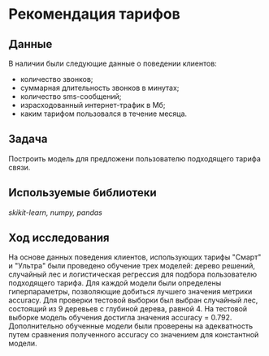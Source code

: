 # Рекомендация тарифов

## Данные

В наличии были следующие данные о поведении клиентов:
- количество звонков;
- суммарная длительность звонков в минутах;
- количество sms-сообщений;
- израсходованный интернет-трафик в Мб;
- каким тарифом пользовался в течение месяца.

## Задача

Построить модель для предложени пользователю подходящего тарифа связи.

## Используемые библиотеки

*skikit-learn, numpy, pandas*

## Ход исследования

На основе данных поведения клиентов, использующих тарифы "Смарт" и "Ультра" были проведено обучение трех моделей: дерево решений, случайный лес и логистическая регрессия для подбора пользователю подходящего тарифа.
Для каждой модели были определены гиперпараметры, позволяющие добиться лучшего значения метрики accuracy. Для проверки тестовой выборки был выбран случайный лес, состоящий из 9 деревьев с глубиной дерева, равной 4. На тестовой выборке модель обучения достигла значения accuracy = 0.792.
Дополнительно обученные модели были проверены на адекватность путем сравнения полученного accuracy со значением для константной модели.
